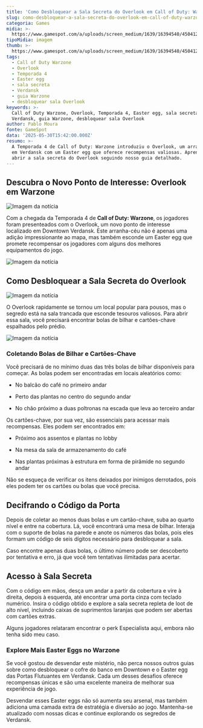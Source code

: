 ```yaml
---
title: 'Como Desbloquear a Sala Secreta do Overlook em Call of Duty: Warzone'
slug: como-desbloquear-a-sala-secreta-do-overlook-em-call-of-duty-warzone
categoria: Games
midia: >-
  https://www.gamespot.com/a/uploads/screen_medium/1639/16394540/4504129-bo6-season-04-announcement-035.jpg
tipoMidia: imagem
thumb: >-
  https://www.gamespot.com/a/uploads/screen_medium/1639/16394540/4504129-bo6-season-04-announcement-035.jpg
tags:
  - Call of Duty Warzone
  - Overlook
  - Temporada 4
  - Easter egg
  - sala secreta
  - Verdansk
  - guia Warzone
  - desbloquear sala Overlook
keywords: >-
  Call of Duty Warzone, Overlook, Temporada 4, Easter egg, sala secreta,
  Verdansk, guia Warzone, desbloquear sala Overlook
author: Pablo Moura
fonte: GameSpot
data: '2025-05-30T15:42:00.000Z'
resumo: >-
  A Temporada 4 de Call of Duty: Warzone introduziu o Overlook, um arranha-céu
  em Verdansk com um Easter egg que oferece recompensas valiosas. Aprenda a
  abrir a sala secreta do Overlook seguindo nosso guia detalhado.
---
```

## Descubra o Novo Ponto de Interesse: Overlook em Warzone

![Imagem da notícia](https://www.gamespot.com/a/uploads/original/1639/16394540/4504131-poolballbyarmchairs.jpg)

Com a chegada da Temporada 4 de **Call of Duty: Warzone**, os jogadores foram presenteados com o Overlook, um novo ponto de interesse localizado em Downtown Verdansk. Este arranha-céu não é apenas uma adição impressionante ao mapa, mas também esconde um Easter egg que promete recompensar os jogadores com alguns dos melhores equipamentos do jogo.

![Imagem da notícia](https://www.gamespot.com/a/uploads/original/1639/16394540/4504132-keycardatpyramid.jpg)

## Como Desbloquear a Sala Secreta do Overlook

![Imagem da notícia](https://www.gamespot.com/a/uploads/original/1639/16394540/4504136-poolrack.jpg)

O Overlook rapidamente se tornou um local popular para pousos, mas o segredo está na sala trancada que esconde tesouros valiosos. Para abrir essa sala, você precisará encontrar bolas de bilhar e cartões-chave espalhados pelo prédio.

![Imagem da notícia](https://www.gamespot.com/a/uploads/original/1639/16394540/4504135-keypad.jpg)

### Coletando Bolas de Bilhar e Cartões-Chave

Você precisará de no mínimo duas das três bolas de bilhar disponíveis para começar. As bolas podem ser encontradas em locais aleatórios como:

- No balcão do café no primeiro andar

- Perto das plantas no centro do segundo andar

- No chão próximo a duas poltronas na escada que leva ao terceiro andar

Os cartões-chave, por sua vez, são essenciais para acessar mais recompensas. Eles podem ser encontrados em:

- Próximo aos assentos e plantas no lobby

- Na mesa da sala de armazenamento do café

- Nas plantas próximas à estrutura em forma de pirâmide no segundo andar

Não se esqueça de verificar os itens deixados por inimigos derrotados, pois eles podem ter os cartões ou bolas que você precisa.

## Decifrando o Código da Porta

Depois de coletar ao menos duas bolas e um cartão-chave, suba ao quarto nível e entre na cobertura. Lá, você encontrará uma mesa de bilhar. Interaja com o suporte de bolas na parede e anote os números das bolas, pois eles formam um código de seis dígitos necessário para desbloquear a sala.

Caso encontre apenas duas bolas, o último número pode ser descoberto por tentativa e erro, já que você tem tentativas ilimitadas para acertar.

## Acesso à Sala Secreta

Com o código em mãos, desça um andar a partir da cobertura e vire à direita, depois à esquerda, até encontrar uma porta cinza com teclado numérico. Insira o código obtido e explore a sala secreta repleta de loot de alto nível, incluindo caixas de suprimentos laranjas que podem ser abertas com cartões extras.

Alguns jogadores relataram encontrar o perk Especialista aqui, embora não tenha sido meu caso.

### Explore Mais Easter Eggs no Warzone

Se você gostou de desvendar este mistério, não perca nossos outros guias sobre como desbloquear o cofre do banco em Downtown e o Easter egg das Portas Flutuantes em Verdansk. Cada um desses desafios oferece recompensas únicas e são uma excelente maneira de melhorar sua experiência de jogo.

Desvendar esses Easter eggs não só aumenta seu arsenal, mas também adiciona uma camada extra de estratégia e diversão ao jogo. Mantenha-se atualizado com nossas dicas e continue explorando os segredos de Verdansk.
